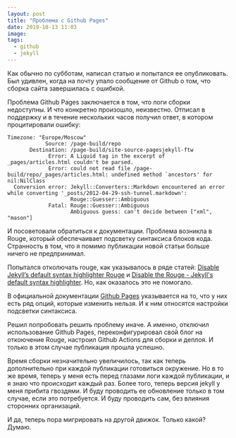```yaml
---
layout: post
title: "Проблема с Github Pages"
date: 2019-10-13 11:03
image:
tags:
  - github
  - jekyll
---
```

Как обычно по субботам, написал статью и попытался ее опубликовать. Был удивлен, когда на почту упало сообщение от Github о том, что сборка сайта завершилась с ошибкой.

Проблема Github Pages заключается в том, что логи сборки недоступны. И что конкретно произошло, неизвестно. Отписал в поддержку и в течение нескольких часов получил ответ, в котором процитировали ошибку:

```
Timezone: "Europe/Moscow"
            Source: /page-build/repo
       Destination: /page-build/site-source-pagesjekyll-ftw
             Error: A Liquid tag in the excerpt of _pages/articles.html couldn't be parsed.
             Error: could not read file /page-build/repo/_pages/articles.html: undefined method `ancestors' for nil:NilClass
  Conversion error: Jekyll::Converters::Markdown encountered an error while converting '_posts/2012-04-29-ssh-tunnel.markdown':
                    Rouge::Guesser::Ambiguous
             Fatal: Rouge::Guesser::Ambiguous
                    Ambiguous guess: can't decide between ["xml", "mason"]
```

И посоветовали обратиться к документации. Проблема возникла в Rouge, который обеспечаивает подсветку синтаксиса блоков кода. Странность в том, что я помимо публикации новой статьи больше ничего не предпринимал.

Попытался отколючать rouge, как указывалось в ряде статей: [Disable Jekyll’s default syntax highlighter Rouge](https://medium.com/@vilcins/disable-jekylls-default-syntax-highlighter-rouge-12130ccac779) и [Disable the Rouge - Jekyll's default syntax highlighter](https://mycyberuniverse.com/disable-rouge-syntax-highlighter.html). Но, как оказалось это не помогало.

В официальной документации [Github Pages](https://help.github.com/en/articles/about-github-pages-and-jekyll) указывается на то, что у них есть ряд опций, которые изменить нельзя. И к ним относятся настройки подсветки синтаксиса.

Решил попробовать решить проблему иначе. А именно, отключил использование Github Pages, переконфигурировал свой блог на откоючение Rouge, настроил Github Actions для сборки и деплоя. И только в этом случае публикация прошла успешно.

Время сборки незначительно увеличилось, так как теперь дополнительно при каждой публикации готовиться окружение. Но в то же время, теперь у меня есть перед глазами логи каждой публикации, и я знаю что происходит каждый раз. Более того, теперь версия jekyll у меня прибита гвоздями. И буду проводить ее обновление только в том случае, если это потребуется. И буду проводить сам, без влияния сторонних организаций.

И да, теперь пора мигрировать на другой движок. Только какой? Думаю.
